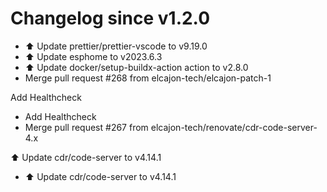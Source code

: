 # Changelog since v1.2.0
- ⬆️ Update prettier/prettier-vscode to v9.19.0 
- ⬆️ Update esphome to v2023.6.3 
- ⬆️ Update docker/setup-buildx-action action to v2.8.0 
- Merge pull request #268 from elcajon-tech/elcajon-patch-1

Add Healthcheck 
- Add Healthcheck 
- Merge pull request #267 from elcajon-tech/renovate/cdr-code-server-4.x

⬆️ Update cdr/code-server to v4.14.1 
- ⬆️ Update cdr/code-server to v4.14.1 
